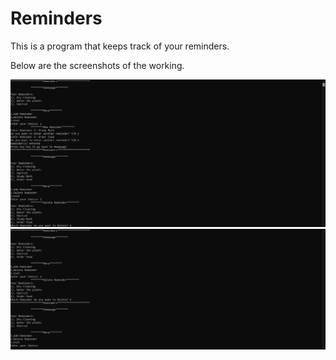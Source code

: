 # Reminders
This is a program that keeps track of your reminders.

Below are the screenshots of the working.

<img src="Screenshots/Capture1.jpg" >
<img src="Screenshots/Capture2.jpg" >
